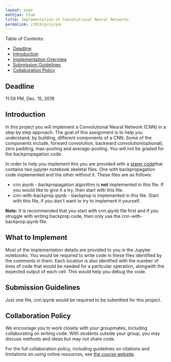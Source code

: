 ```yaml
---
layout: page
mathjax: true
title: Implementation of Convolutional Neural Networks
permalink: /2019/proj/p4/
---
```


Table of Contents:
- [Deadline](#due)
- [Introduction](#intro)
- [Implementation Overview](#system_overview)
- [Submission Guidelines](#sub)
- [Collaboration Policy](#coll)

<a name='due'></a>
## Deadline 
11:59 PM, Dec. 15, 2019

<a name='intro'></a>
## Introduction
In this project you will implement a Convolutional Neural Network (CNN) in a step by step approach.  The goal of this assignment is to help you understand, by building, different components of a CNN. Some of the components include, forward convolution, backward convolution(optional), zero padding, max-pooling and average-pooling. You will not be graded for the backpropagation code.

In order to help you implement this you are provided with a  [starer code](/cmsc426fall2019/assets/proj4/proj4-starterFiles.zip)that contains two jupyter notebook skeletal files. One with backpropagation code implemented and the other without it. These files are as follows: 

<ul>
  <li>cnn.ipynb - backpropagation algorithm is <b>not</b> implemented in this file. If you would like to give it a try, then start with this file. 
  </li>
  <li> cnn-with-backprop.ipynb - backprop is implemented in this file. Start with this file, if you don't want to try to implement it yourself.
  </li>
</ul>


<b> Note:</b> It is recommended that you start with cnn.ipynb file first and if you struggle with writing backprop code, then only use the cnn-with-backprop.ipynb file. 


<a name='system_overview'></a>
## What to Implement

Most of the implementation details are provided to you in the Jupyter notebooks. You would be required to write code in these files identified by the comments in them. Each location is also identfied with the number of lines of code that would be needed for a particular operation, alongwith the expected output of each cell. This would help you debug the code.
    

<a name='sub'></a>
## Submission Guidelines
Just one file, cnn.ipynb would be required to be submitted for this project.


<a name='coll'></a>
## Collaboration Policy
We encourage you to work closely with your groupmates, including collaborating on writing code.  With students outside your group, you may discuss methods and ideas but may not share code.  

For the full collaboration policy, including guidelines on citations and limitations on using online resources, see <a href="https://cmsc426fall2019.github.io/index.html">the course website</a>.
